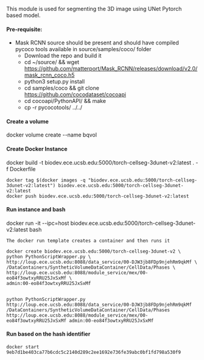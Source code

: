 This module is used for segmenting the 3D image using UNet Pytorch based model.

#### Pre-requisite:
- Mask RCNN source should be present and should have compiled pycoco tools available in source/samples/coco/ folder
  - Download the repo and build it
  - cd ~/source/ && wget https://github.com/matterport/Mask_RCNN/releases/download/v2.0/mask_rcnn_coco.h5
  - python3 setup.py install
  - cd samples/coco && git clone https://github.com/cocodataset/cocoapi
  - cd cocoapi/PythonAPI/ && make
  - cp -r pycocotools/ ../../ 



#### Create a volume 
docker volume create --name bqvol
 
#### Create Docker Instance
docker build -t biodev.ece.ucsb.edu:5000/torch-cellseg-3dunet-v2:latest . -f Dockerfile

```
docker tag $(docker images -q "biodev.ece.ucsb.edu:5000/torch-cellseg-3dunet-v2:latest") biodev.ece.ucsb.edu:5000/torch-cellseg-3dunet-v2:latest
docker push biodev.ece.ucsb.edu:5000/torch-cellseg-3dunet-v2:latest
```

#### Run instance and bash
docker run -it --ipc=host  biodev.ece.ucsb.edu:5000/torch-cellseg-3dunet-v2:latest bash

```
The docker run template creates a container and then runs it 
```

```
docker create biodev.ece.ucsb.edu:5000/torch-cellseg-3dunet-v2 \
python PythonScriptWrapper.py \
http://loup.ece.ucsb.edu:8088/data_service/00-DJW3jb8FDp9njehRm9qkMf \
/DataContainers/SyntheticVolumeDataContainer/CellData/Phases \ 
http://loup.ece.ucsb.edu:8088/module_service/mex/00-eo84f3owtxyRRU25JxSxMf \
admin:00-eo84f3owtxyRRU25JxSxMf


python PythonScriptWrapper.py http://loup.ece.ucsb.edu:8088/data_service/00-DJW3jb8FDp9njehRm9qkMf /DataContainers/SyntheticVolumeDataContainer/CellData/Phases http://loup.ece.ucsb.edu:8088/module_service/mex/00-eo84f3owtxyRRU25JxSxMf admin:00-eo84f3owtxyRRU25JxSxMf
```

#### Run based on the hash identifier

```
docker start 9eb7d1be403ca77b6cdc5c2140d289c2ee1692e736fe39abc0bf1fd798a530f9
```